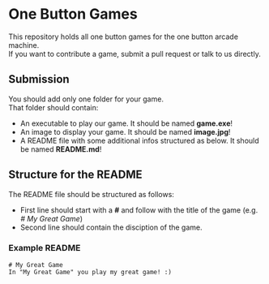 # One Button Games
This repository holds all one button games for the one button arcade machine.  
If you want to contribute a game, submit a pull request or talk to us directly.

## Submission
You should add only one folder for your game.  
That folder should contain:  
- An executable to play our game. It should be named **game.exe**!
- An image to display your game. It should be named **image.jpg**!  
- A README file with some additional infos structured as below. It should be named **README.md**!

## Structure for the README
The README file should be structured as follows:
- First line should start with a **#** and follow with the title of the game (e.g. *# My Great Game*)  
- Second line should contain the disciption of the game.

### Example README
```
# My Great Game
In "My Great Game" you play my great game! :)
```
